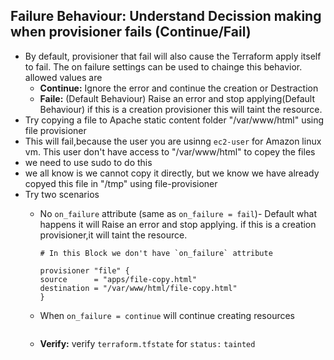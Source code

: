 ## Failure Behaviour: Understand Decission making when provisioner fails (Continue/Fail)
- By default, provisioner that fail will also cause the Terraform apply itself to fail. The on failure settings can be used to chainge this behavior. allowed values are 
    - **Continue:** Ignore the error and continue the creation or Destraction 
    - **Faile:** (Default Behaviour) Raise an error and stop applying(Default Behaviour) if this is a creation provisioner this will taint the  resource.
- Try copying a file to Apache static content  folder "/var/www/html" using file provisioner
- This will fail,because the user you are usinng `ec2-user` for Amazon linux vm. This user don't have access to "/var/www/html" to copey the files 
- we need to use sudo to do this 
- we all know is we cannot copy it directly, but we know we have already copyed this file in "/tmp" using file-provisioner
- Try two scenarios
    - No `on_failure` attribute (same as `on_failure = fail`)- Default what happens it will Raise an error and stop applying. if this is a creation provisioner,it will taint the resource.
        ```t
        # In this Block we don't have `on_failure` attribute

        provisioner "file" {
        source      = "apps/file-copy.html"
        destination = "/var/www/html/file-copy.html"
        }
        ```
    - When `on_failure = continue` will continue creating resources 
        ```t

        ```

    - **Verify:** verify `terraform.tfstate` for `status:` `tainted`

